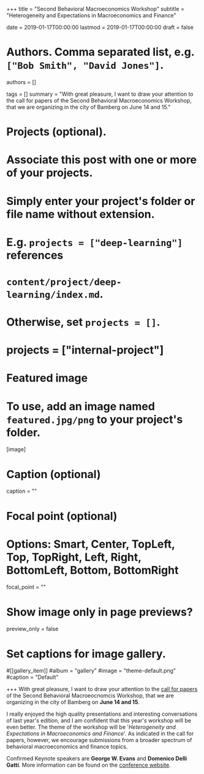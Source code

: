 +++
title = "Second Behavioral Macroeconomics Workshop"
subtitle = "Heterogeneity and Expectations in Macroeconomics and Finance"

date = 2019-01-17T00:00:00
lastmod = 2019-01-17T00:00:00
draft = false

# Authors. Comma separated list, e.g. `["Bob Smith", "David Jones"]`.
authors = []

tags = []
summary = "With great pleasure, I want to draw your attention to the call for papers of the Second Behavioral Macroeconomics Workshop, that we are organizing  in the city of Bamberg on June 14 and 15."

# Projects (optional).
#   Associate this post with one or more of your projects.
#   Simply enter your project's folder or file name without extension.
#   E.g. `projects = ["deep-learning"]` references
#   `content/project/deep-learning/index.md`.
#   Otherwise, set `projects = []`.
# projects = ["internal-project"]

# Featured image
# To use, add an image named `featured.jpg/png` to your project's folder.
[image]
  # Caption (optional)
  caption = ""

  # Focal point (optional)
  # Options: Smart, Center, TopLeft, Top, TopRight, Left, Right, BottomLeft, Bottom, BottomRight
  focal_point = ""

  # Show image only in page previews?
  preview_only = false

# Set captions for image gallery.

#[[gallery_item]]
#album = "gallery"
#image = "theme-default.png"
#caption = "Default"

+++
With great pleasure, I want to draw your attention to the  <a href="https://www.uni-bamberg.de/fileadmin/060322/Promotionskolleg_Makrooekonomik/Bamberg2019_Call_for_Papers.pdf">call for papers</a> of the Second Behavioral Macroeocnomcis Workshop, that we are organizing  in the city of Bamberg on <b>June 14 and 15</b>.

I really enjoyed the high quality presentations and interesting conversations of last year's edition, and I am confident that this year's workshop will be even better. The theme of the workshop will be '<i>Heterogeneity and Expectations in Macroeconomics and Finance</i>'. As indicated in the call for papers, however, we encourage submissions from a broader spectrum of behavioral macroeconomics and finance topics.

Confirmed Keynote speakers are <b>George W. Evans</b> and <b>Domenico Delli Gatti</b>. More information can be found on the  <a href="https://www.uni-bamberg.de/en/bamberg-graduate-schools-promotionsprogramme/promotionskolleg-makrooekonomik/events/second-behavioral-macroeconomics-workshop/">conference website</a>.

